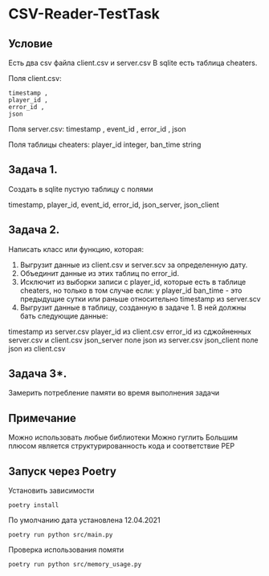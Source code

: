 # CSV-Reader-TestTask

## Условие

Есть два csv файла client.csv и server.csv
В sqlite есть таблица cheaters.

Поля client.csv:

    timestamp ,
    player_id ,
    error_id ,
    json

Поля server.csv:
    timestamp ,
    event_id ,
    error_id ,
    json

Поля таблицы cheaters:
 player_id integer,
 ban_time string



## Задача 1.

Создать в sqlite пустую таблицу с полями

timestamp,
player_id,
event_id,
error_id,
json_server,
json_client



## Задача 2.

Написать класс или функцию, которая:    

1) Выгрузит данные из client.csv и server.scv за определенную дату.
2) Объединит данные из этих таблиц по error_id.
3) Исключит из выборки записи с player_id, которые есть в таблице  cheaters,
   но только в том случае если:
   у player_id ban_time - это предыдущие сутки или раньше относительно timestamp из server.scv
4) Выгрузит данные в таблицу, созданную в задаче 1. В ней должны бать следующие данные:

timestamp из server.csv
player_id из client.csv
error_id  из сджойненных server.csv и client.csv
json_server поле json из server.csv
json_client поле json из client.csv


## Задача 3*.
Замерить потребление памяти во время выполнения задачи


## Примечание
Можно использовать любые библиотеки
Можно гуглить
Большим плюсом является структурированность кода и соответствие PEP

## Запуск через Poetry
Установить зависимости
```
poetry install
```
По умолчанию дата установлена 12.04.2021
```
poetry run python src/main.py

```
Проверка использования помяти
```
poetry run python src/memory_usage.py
```